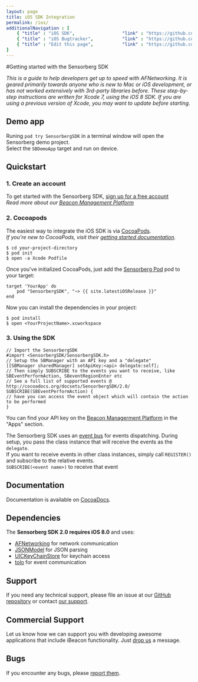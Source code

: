 ```yaml
---
layout: page
title: iOS SDK Integration
permalink: /ios/
additionalNavigation : [     
    { "title" : "iOS SDK",                  "link" : "https://github.com/sensorberg-dev/ios-sdk" },
    { "title" : "iOS Bugtracker",           "link" : "https://github.com/sensorberg-dev/ios-sdk/issues" },
    { "title" : "Edit this page",           "link" : "https://github.com/sensorberg-dev/sensorberg-dev.github.io/edit/master/ios.md" }     
]
---
```


#Getting started with the Sensorberg SDK

*This is a guide to help developers get up to speed with AFNetworking. It is geared primarily towards anyone who is new to Mac or iOS development, or has not worked extensively with 3rd-party libraries before.
These step-by-step instructions are written for Xcode 7, using the iOS 8 SDK. If you are using a previous version of Xcode, you may want to update before starting.*

## Demo app

Runing `pod try SensorbergSDK` in a terminal window will open the Sensorberg demo project.  
Select the `SBDemoApp` target and run on device.

## Quickstart

### 1. Create an account

To get started with the Sensorberg SDK, [sign up for a free account](https://manage.sensorberg.com/#/signup)  
*Read more about our [Beacon Management Platform](https://sensorberg.zendesk.com)*

### 2. Cocoapods

The easiest way to integrate the iOS SDK is via [CocoaPods](https://cocoapods.org/).  
*If you're new to CocoaPods, visit their [getting started documentation](https://guides.cocoapods.org/using/getting-started.html).*

````
$ cd your-project-directory    
$ pod init
$ open -a Xcode Podfile
````

Once you've initialized CocoaPods, just add the [Sensorberg Pod](https://cocoapods.org/pods/SensorbergSDK) pod to your target:

````
target 'YourApp' do
	pod "SensorbergSDK", "~> {{ site.latestiOSRelease }}"
end
````  
  
Now you can install the dependencies in your project:  

````  
$ pod install  
$ open <YourProjectName>.xcworkspace    
````

### 3. Using the SDK
    
```
// Import the SensorbergSDK 
#import <SensorbergSDK/SensorbergSDK.h>   
// Setup the SBManager with an API key and a "delegate"
[[SBManager sharedManager] setApiKey:<api> delegate:self];
// Then simply SUBSCRIBE to the events you want to receive, like SBEventPerformAction, SBeventRegionEnter etc
// See a full list of supported events @ http://cocoadocs.org/docsets/SensorbergSDK/2.0/
SUBSCRIBE(SBEventPerformAction) {
// have you can access the event object which will contain the action to be performed
}
```

You can find your API key on the [Beacon Managerment Platform](https://manage.sensorberg.com) in the "Apps" section.

The Sensorberg SDK uses an [event bus](https://en.wikipedia.org/wiki/Publish%E2%80%93subscribe_pattern) for events dispatching.
During setup, you pass the class instance that will receive the events as the `delegate`.  
If you want to receive events in other class instances, simply call `REGISTER()` and subscribe to the relative events.  
`SUBSCRIBE(<event name>)` to receive that event  

## Documentation
Documentation is available on [CocoaDocs](http://cocoadocs.org/docsets/SensorbergSDK).


## Dependencies

The **Sensorberg SDK 2.0 requires iOS 8.0** and uses:

- [AFNetworking](https://github.com/AFNetworking/AFNetworking) for network communication   
- [JSONModel](https://github.com/icanzilb/JSONModel) for JSON parsing  
- [UICKeyChainStore](https://github.com/kishikawakatsumi/UICKeyChainStore) for keychain access  
- [tolo](https://github.com/genzeb/tolo) for event communication  

## Support

If you need any technical support, please file an issue at our [GitHub repository](https://github.com/sensorberg-dev/ios-sdk/issues/new) or contact [our support](https://sensorberg.zendesk.com/hc/en-us/requests/new).

## Commercial Support

Let us know how we can support you with developing awesome applications that include iBeacon functionality. Just [drop us](mailto:support@sensorberg.com) a message.

## Bugs

If you encounter any bugs, please [report them](https://github.com/sensorberg-dev/ios-sdk/issues).

<!--<div class="callout callout-info">-->
<!--    <h1><i class='fa fa-info-circle'/></i>Tip: Edit the default beacon regions</h1>-->
<!--    <p>By default, the SDK will monitor all <a href="https://sensorberg.zendesk.com/hc/en-us/articles/201635021-How-is-a-Beacon-ID-structured-">the Sensorberg beacon</a> regions and all the regions you specify at manage.sensorberg.com. If you want to only use the actual regions of your active beacons set the default regions to an empty array:<br> -->
<!--    <pre><code class="language-text" data-lang="text">SBSDKManager.setDefaultRegions(@[])</code></pre>-->
<!--    Please note, you need the <a href="http://sensorberg-dev.github.io/ios-sdk/1.0.2/">1.0.2</a> release to use this feature</p>    -->
<!--</div>-->
<br/>
<br/>
<br/>
<br/>
<br/>

